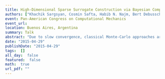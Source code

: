 ```yaml
---
title: High-Dimensional Sparse Surrogate Construction via Bayesian Compressive Sensing   
authors: ["Khachik Sargsyan, Cosmin Safta, Habib N. Najm, Bert Debusschere, Daniel Ricciuto, Peter Thornton"]
event: Pan-American Congress on Computational Mechanics
event_url: 
location: Buenos Aires, Argentina
summary: Talk
abstract: "Due to slow convergence, classical Monte-Carlo approaches are ineffective for computationally intensive studies of complex models as they require prohibitively many sampled simulations for reasonable accuracy. Targeting high-dimensional systems, we build computationally inexpensive surrogate models in order to accelerate both forward (e.g., uncertainty propagation and sensitivity analysis) and inverse (e.g., calibration) uncertainty quantification studies. We apply Polynomial Chaos (PC) spectral expansions to build surrogate relationships between output quantities and model parameters using as few forward model simulations as possible.<br>For a complex model with a large number of input parameters, building a PC surrogate model is challenged by high dimensionality: there is typically insufficient model simulation data as well as a prohibitively large number of spectral basis terms. Bayesian compressive sensing (BCS) approach is employed in order to detect a sparse polynomial basis set that best captures the model outputs. We enhance the BCS algorithm with iterative basis growth and reweighing that effectively searches polynomial space for an optimal, sparse basis set.<br>Besides proof-of-concept studies for synthetic models, the technique is demonstrated on the Community Land Model with more than 50 input parameters. The outcome of the algorithm is then employed for forward uncertainty propagation and variance-based sensitivity analysis, leading to dimensionality reduction. Furthermore, the computationally inexpensive surrogates greatly accelerate statistical methods for parameter estimation, where one relies on observational data to estimate input parameters with quantified uncertainty, using Markov Chain Monte Carlo sampling.<br><br>"
date: "2015-04-29"
publishDate: "2015-04-29"
tags:  []
all_day:  false
featured:  false
math:  true
url_pdf: ""
---
```

